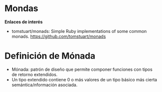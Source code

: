 
# Mondas

**Enlaces de interés**
* tomstuart/monads: Simple Ruby implementations of some common monads. https://github.com/tomstuart/monads

# Definición de Mónada

* Mónada: patrón de diseño que permite componer funciones con tipos de retorno extendidos.
* Un tipo extendido contiene 0 o más valores de un tipo básico más cierta semántica/nformación asociada.
